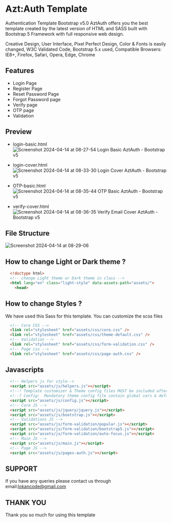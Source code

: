 # Azt:Auth Template


Authentication Template Bootstrap v5.0
AztAuth offers you the best template created by the latest version of  HTML and SASS built with Bootstrap 5 Framework with full responsive web design.

Creative Design, User Interface, Pixel Perfect Design, Color & Fonts is easily changed, W3C Validated Code, Bootstrap 5.x used, Compatible Browsers: IE8+, Firefox, Safari, Opera, Edge, Chrome

## Features

- Login Page
- Register Page
- Reset Password Page
- Forgot Password page
- Verify page
- OTP page
- Validation

## Preview

- login-basic.html
![Screenshot 2024-04-14 at 08-27-54 Login Basic AztAuth - Bootstrap v5](https://github.com/AztDi/AztAuth-htmlTemplate/assets/166958186/2bbc819f-2918-4cea-8eb5-746b25e36b92)

- login-cover.html
![Screenshot 2024-04-14 at 08-33-30 Login Cover AztAuth - Bootstrap v5](https://github.com/AztDi/AztAuth-htmlTemplate/assets/166958186/8cfea1c2-ba11-4a0e-89ce-d5d6d47cb58a)

- OTP-basic.html
![Screenshot 2024-04-14 at 08-35-44 OTP Basic AztAuth - Bootstrap v5](https://github.com/AztDi/AztAuth-htmlTemplate/assets/166958186/39db63d5-39fd-446b-8d9a-81d76092c731)

- verify-cover.html
![Screenshot 2024-04-14 at 08-36-35 Verify Email Cover AztAuth - Bootstrap v5](https://github.com/AztDi/AztAuth-htmlTemplate/assets/166958186/bbdad847-c827-4fff-876f-4f4acc7c2cb5)

## File Structure
![Screenshot 2024-04-14 at 08-29-06](https://github.com/AztDi/AztAuth-htmlTemplate/assets/166958186/2f113662-6dfc-42e5-ab1d-7fc1f7daed97)

## How to change Light or Dark theme ?

  ```html
    <!doctype html>
    <!-- change Light theme or Dark theme in class -->
    <html lang="en" class="light-style" data-assets-path="assets/">
      <head>
```

## How to change Styles ?


We have used this Sass for this template. You can customize the scss files

  ```html
    <!-- Core CSS -->
    <link rel="stylesheet" href="assets/css/core.css" />
    <link rel="stylesheet" href="assets/css/theme-default.css" />
    <!-- Validation -->
    <link rel="stylesheet" href="assets/css/form-validation.css" />
    <!-- Page css -->
    <link rel="stylesheet" href="assets/css/page-auth.css" />
```

## Javascripts

  ```html
    <!-- Helpers js for style-->
    <script src="assets/js/helpers.js"></script>
    <!--! Template customizer & Theme config files MUST be included after core stylesheets and helpers.js in the <head> section -->
    <!--? Config:  Mandatory theme config file contain global vars & default theme options, Set your preferred theme option in this file.  -->
    <script src="assets/js/config.js"></script>
    <!-- Core JS -->
    <script src="assets/js/jquery/jquery.js"></script>
    <script src="assets/js/bootstrap.js"></script>
    <!-- Validations JS -->
    <script src="assets/js/form-validation/popular.js"></script>
    <script src="assets/js/form-validation/bootstrap5.js"></script>
    <script src="assets/js/form-validation/auto-focus.js"></script>
    <!-- Main JS -->
    <script src="assets/js/main.js"></script>
    <!-- Page JS -->
    <script src="assets/js/pages-auth.js"></script>
```

## SUPPORT

If you have any queries please contact us through email:lokancode@gmail.com

## THANK YOU

Thank you so much for using this template

